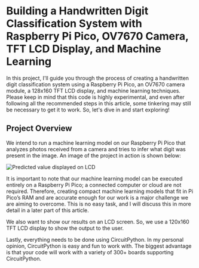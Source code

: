 # Building a Handwritten Digit Classification System with Raspberry Pi Pico, OV7670 Camera, TFT LCD Display, and Machine Learning

In this project, I'll guide you through the process of creating a handwritten digit classification system using a Raspberry Pi Pico, an OV7670 camera module, a 128x160 TFT LCD display, and machine learning techniques. Please keep in mind that this code is highly experimental, and even after following all the recommended steps in this article, some tinkering may still be necessary to get it to work. So, let's dive in and start exploring!
## Project Overview

We intend to run a machine learning model on our Raspberry Pi Pico that analyzes photos received from a camera and tries to infer what digit was present in the image. An image of the project in action is shown below:

![Predicted value displayed on LCD](image_link_here)

It is important to note that our machine learning model can be executed entirely on a Raspberry Pi Pico; a connected computer or cloud are not required. Therefore, creating compact machine learning models that fit in Pi Pico’s RAM and are accurate enough for our work is a major challenge we are aiming to overcome. This is no easy task, and I will discuss this in more detail in a later part of this article.

We also want to show our results on an LCD screen. So, we use a 120x160 TFT LCD display to show the output to the user.

Lastly, everything needs to be done using CircuitPython. In my personal opinion, CircuitPython is easy and fun to work with. The biggest advantage is that your code will work with a variety of 300+ boards supporting CircuitPython.
